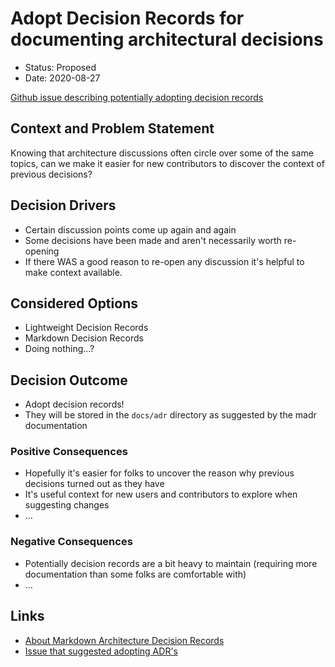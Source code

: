 # Adopt Decision Records for documenting architectural decisions

- Status: Proposed
- Date: 2020-08-27 <!-- optional -->

[Github issue describing potentially adopting decision records](https://github.com/nodejs/nodejs.dev/issues/853)

## Context and Problem Statement

Knowing that architecture discussions often circle over some of the same topics, can we make it easier for new contributors to discover the context of previous decisions?

## Decision Drivers <!-- optional -->

- Certain discussion points come up again and again
- Some decisions have been made and aren't necessarily worth re-opening
- If there WAS a good reason to re-open any discussion it's helpful to make
  context available.

## Considered Options

- Lightweight Decision Records
- Markdown Decision Records
- Doing nothing...?

## Decision Outcome

- Adopt decision records!
- They will be stored in the `docs/adr` directory as suggested by the madr
  documentation

### Positive Consequences <!-- optional -->

- Hopefully it's easier for folks to uncover the reason why previous decisions turned out as they have
- It's useful context for new users and contributors to explore when suggesting changes
- …

### Negative Consequences <!-- optional -->

- Potentially decision records are a bit heavy to maintain (requiring more documentation than some folks are comfortable with)
- …

## Links <!-- optional -->

- [About Markdown Architecture Decision Records](https://adr.github.io/madr/)
- [Issue that suggested adopting ADR's](https://github.com/nodejs/nodejs.dev/issues/853)
